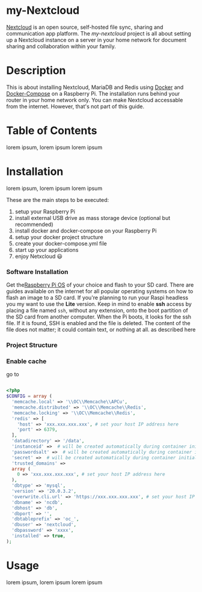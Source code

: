 # my-Nextcloud
[Nextcloud](https://nextcloud.com/) is an open source, self-hosted file sync, sharing and communication app platform. The *my-nextcloud* project is all about setting up a Nextcloud instance on a server in your home network for document sharing and collaboration within your family. 

# Description
This is about installing Nextcloud, MariaDB and Redis using [Docker](https://www.docker.com/) and [Docker-Compose](https://docs.docker.com/compose/) on a Raspberry Pi. The installation runs behind your router in your home network only. You can make Nextcloud accessable from the internet. However, that's not part of this guide.  

# Table of Contents
lorem ipsum, lorem ipsum
lorem ipsum

# Installation
lorem ipsum, lorem ipsum
lorem ipsum

These are the main steps to be executed:
1. setup your Raspberry Pi
1. install external USB drive as mass storage device (optional but recommended) 
1. install docker and docker-compose on your Raspberry Pi
1. setup your docker project structure
1. create your docker-compose.yml file
1. start up your applications
1. enjoy Netxcloud :smiley:

### Software Installation
Get the[Raspberry Pi OS](https://www.raspberrypi.org/software/) of your choice and flash to your SD card. There are guides available on the internet for all popular operating systems on how to flash an image to a SD card. If you're planning to run your Raspi headless you my want to use the **Lite** version. Keep in mind to enable **ssh** access by placing a file named ` ssh `, without any extension, onto the boot partition of the SD card from another computer. When the Pi boots, it looks for the ssh file. If it is found, SSH is enabled and the file is deleted. The content of the file does not matter; it could contain text, or nothing at all.
as described here

### Project Structure

### Enable cache
go to

```php

<?php
$CONFIG = array (
  'memcache.local' => '\\OC\\Memcache\\APCu',
  'memcache.distributed' => '\\OC\\Memcache\\Redis',
  'memcache.locking' => '\\OC\\Memcache\\Redis',
  'redis' => [
    'host' => 'xxx.xxx.xxx.xxx', # set your host IP address here
    'port' => 6379,
  ],
  'datadirectory' => '/data',
  'instanceid' =>  # will be created automatically during container initialization 
  'passwordsalt' =>  # will be created automatically during container initialization
  'secret' =>  # will be created automatically during container initialization
  'trusted_domains' => 
  array (
    0 => 'xxx.xxx.xxx.xxx', # set your host IP address here
  ),
  'dbtype' => 'mysql',
  'version' => '20.0.3.2',
  'overwrite.cli.url' => 'https://xxx.xxx.xxx.xxx', # set your host IP address here
  'dbname' => 'ncdb',
  'dbhost' => 'db',
  'dbport' => '',
  'dbtableprefix' => 'oc_',
  'dbuser' => 'nextcloud',
  'dbpassword' => 'xxxx',
  'installed' => true,
);

```

# Usage
lorem ipsum, lorem ipsum
lorem ipsum
